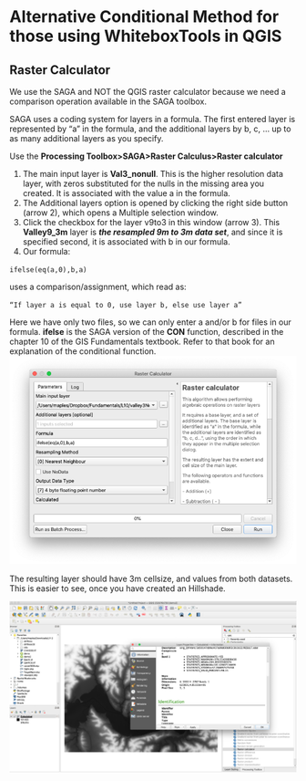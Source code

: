 # Alternative Conditional Method for those using WhiteboxTools in QGIS

## Raster Calculator

We use the SAGA and NOT the QGIS raster calculator because we need a comparison operation available in the SAGA toolbox.

SAGA uses a coding system for layers in a formula.  The first entered layer is represented by “a” in the formula, and the additional layers by b, c, … up to as many additional layers as you specify.

Use the **Processing Toolbox>SAGA>Raster Calculus>Raster calculator**

1. The main input layer is **Val3_nonull**. This is the higher resolution data layer, with zeros substituted for the nulls in the missing area you created. It is associated with the value a in the formula.
2. The Additional layers option is opened by clicking the right side button (arrow 2), which opens a Multiple selection window.
3. Click the checkbox for the layer v9to3 in this window (arrow 3).  This **Valley9_3m** layer is **_the resampled 9m to 3m data set_**, and since it is specified second, it is associated with b in our formula.
4. Our formula:

`ifelse(eq(a,0),b,a)`


uses a comparison/assignment, which read as:

`“If layer a is equal to 0, use layer b, else use layer a”`

Here we have only two files, so we can only enter a and/or b for files in our formula. **ifelse** is the SAGA version of the **CON** function, described in the chapter 10 of the GIS Fundamentals textbook. Refer to that book for an explanation of the conditional function.
![](images/Conditionals_in_QGIS-bb533c93.png)

The resulting layer should have 3m  cellsize, and  values from both datasets. This is easier to see, once you have created an Hillshade.

![](images/Conditionals_in_QGIS-2ed79426.png)
